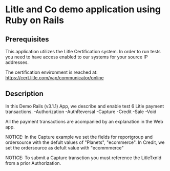 Litle and Co demo application using Ruby on Rails
=================================================

Prerequisites
-------------
This application utilizes the Litle Certification system.  In order to run tests you need to have access enabled to our systems for your source IP addresses.

The certification environment is reached at: https://cert.litle.com/vap/communicator/online

Description
-----------
In this Demo Rails (v3.1.1) App, we describe and enable test 6 Litle payment transactions.
	-Authorization
	-AuthReversal
	-Capture
	-Credit
	-Sale
	-Void

All the payment transactions are acompanied by an explanation in the Web app.

NOTICE: In the Capture example we set the fields for reportgroup and ordersource with the defult values of "Planets", "ecommerce".
	In Credit, we set the ordersource as defult value with "ecommmerce"

NOTICE: To submit a Capture transction you must reference the LitleTxnId from a prior Authorization.


